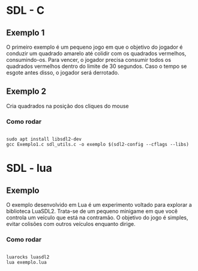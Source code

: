 # SDL - C
## Exemplo 1

O primeiro exemplo é um pequeno jogo em que o objetivo do jogador é conduzir um quadrado amarelo até colidir com os quadrados vermelhos, consumindo-os. Para vencer, o jogador precisa consumir todos os quadrados vermelhos dentro do limite de 30 segundos. Caso o tempo se esgote antes disso, o jogador será derrotado.

## Exemplo 2

Cria quadrados na posição dos cliques do mouse

### Como rodar 

```

sudo apt install libsdl2-dev 
gcc Exemplo1.c sdl_utils.c -o exemplo $(sdl2-config --cflags --libs)

```

# SDL - lua
## Exemplo 

O exemplo desenvolvido em Lua é um experimento voltado para explorar a biblioteca LuaSDL2. Trata-se de um pequeno minigame em que você controla um veículo que está na contramão. O objetivo do jogo é simples, evitar colisões com outros veículos enquanto dirige.

### Como rodar 

```

luarocks luasdl2 
lua exemplo.lua

```